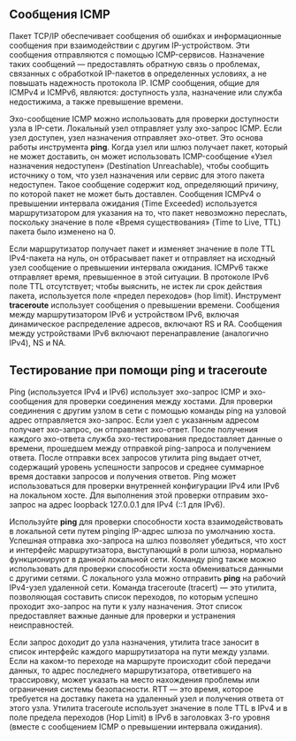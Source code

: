 <!-- verified: agorbachev 03.05.2022 -->

<!-- 13.3.3 -->
## Сообщения ICMP

Пакет TCP/IP обеспечивает сообщения об ошибках и информационные сообщения при взаимодействии с другим IP-устройством. Эти сообщения отправляются с помощью ICMP-сервисов. Назначение таких сообщений — предоставлять обратную связь о проблемах, связанных с обработкой IP-пакетов в определенных условиях, а не повышать надежность протокола IP. ICMP сообщения, общие для ICMPv4 и ICMPv6, являются: доступность узла, назначение или служба недостижима, а также превышение времени. 

Эхо-сообщение ICMP можно использовать для проверки доступности узла в IP-сети. Локальный узел отправляет узлу эхо-запрос ICMP. Если узел доступен, узел назначения отправляет эхо-ответ. Это основа работы инструмента **ping**. Когда узел или шлюз получает пакет, который не может доставить, он может использовать ICMP-сообщение «Узел назначения недоступен» (Destination Unreachable), чтобы сообщить источнику о том, что узел назначения или сервис для этого пакета недоступен. Такое сообщение содержит код, определяющий причину, по которой пакет не может быть доставлен. Сообщения ICMPv4 о превышении интервала ожидания (Time Exceeded) используется маршрутизатором для указания на то, что пакет невозможно переслать, поскольку значение в поле «Время существования» (Time to Live, TTL) пакета было изменено на 0. 

Если маршрутизатор получает пакет и изменяет значение в поле TTL IPv4-пакета на нуль, он отбрасывает пакет и отправляет на исходный узел сообщение о превышении интервала ожидания. ICMPv6 также отправляет время, превышенное в этой ситуации. В протоколе IPv6 поле TTL отсутствует; чтобы выяснить, не истек ли срок действия пакета, используется поле «предел переходов» (hop limit).  Инструмент **traceroute** использует сообщения о превышении времени. Сообщения между маршрутизатором IPv6 и устройством IPv6, включая динамическое распределение адресов, включают RS и RA. Сообщения между устройствами IPv6 включают перенаправление (аналогично IPv4), NS и NA.

## Тестирование при помощи ping и traceroute

Ping (используется IPv4 и IPv6) использует эхо-запрос ICMP и эхо-сообщения для проверки соединения между хостами. Для проверки соединения с другим узлом в сети с помощью команды ping на узловой адрес отправляется эхо-запрос. Если узел с указанным адресом получает эхо-запрос, он отправляет эхо-ответ. После получения каждого эхо-ответа служба эхо-тестирования предоставляет данные о времени, прошедшем между отправкой ping-запроса и получением ответа. После отправки всех запросов утилита ping выдает отчет, содержащий уровень успешности запросов и среднее суммарное время доставки запросов и получения ответов. Ping может использоваться для проверки внутренней конфигурации IPv4 или IPv6 на локальном хосте. Для выполнения этой проверки отправим эхо-запрос на адрес loopback 127.0.0.1 для IPv4 (::1 для IPv6). 

Используйте **ping** для проверки способности хоста взаимодействовать в локальной сети путем pinging IP-адрес шлюза по умолчанию хоста. Успешная отправка эхо-запроса на шлюз позволяет убедиться, что хост и интерфейс маршрутизатора, выступающий в роли шлюза, нормально функционируют в данной локальной сети. Команду ping также можно использовать для проверки способности хоста обмениваться данными с другими сетями. С локального узла можно отправить **ping** на рабочий IPv4-узел удаленной сети. Команда traceroute (tracert) — это утилита, позволяющая составить список переходов, по которым успешно проходит эхо-запрос на пути к узлу назначения. Этот список предоставляет важные данные для проверки и устранения неисправностей. 

Если запрос доходит до узла назначения, утилита trace заносит в список интерфейс каждого маршрутизатора на пути между узлами. Если на каком-то переходе на маршруте происходит сбой передачи данных, то адрес последнего маршрутизатора, ответившего на трассировку, может указать на место нахождения проблемы или ограничения системы безопасности. RTT — это время, которое требуется на доставку пакета на удаленный узел и получения ответа от этого узла. Утилита traceroute использует значение в поле TTL в IPv4 и в поле предела переходов (Hop Limit) в IPv6 в заголовках 3-го уровня (вместе с сообщением ICMP о превышении интервала ожидания).

<!-- 13.3.4 -->
<!-- quiz -->


